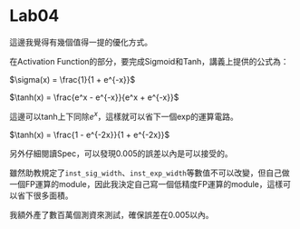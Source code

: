 # Lab04

這邊我覺得有幾個值得一提的優化方式。

在Activation Function的部分，要完成Sigmoid和Tanh，講義上提供的公式為：

$\sigma(x) = \frac{1}{1 + e^{-x}}$

$\tanh(x) = \frac{e^x - e^{-x}}{e^x + e^{-x}}$

這邊可以tanh上下同除$e^{x}$，這樣就可以省下一個exp的運算電路。

$\tanh(x) = \frac{1 - e^{-2x}}{1 + e^{-2x}}$

另外仔細閱讀Spec，可以發現0.005的誤差以內是可以接受的。

雖然助教規定了`inst_sig_width`、`inst_exp_width`等數值不可以改變，但自己做一個FP運算的module，因此我決定自己寫一個低精度FP運算的module，這樣可以省下很多面積。

我額外產了數百萬個測資來測試，確保誤差在0.005以內。
